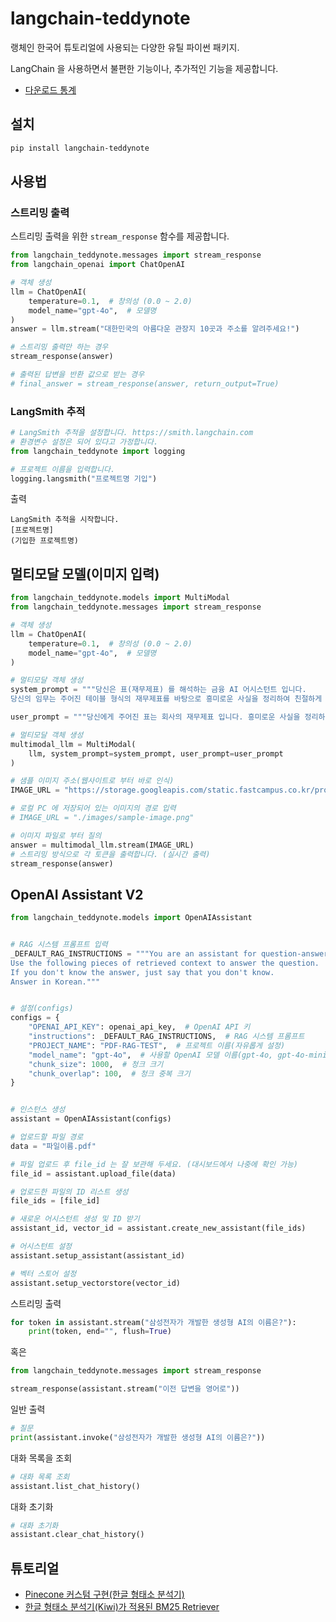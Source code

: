 # langchain-teddynote

랭체인 한국어 튜토리얼에 사용되는 다양한 유틸 파이썬 패키지.

LangChain 을 사용하면서 불편한 기능이나, 추가적인 기능을 제공합니다.

- [다운로드 통계](https://pypistats.org/packages/langchain-teddynote)

## 설치

```bash
pip install langchain-teddynote
```

## 사용법

### 스트리밍 출력

스트리밍 출력을 위한 `stream_response` 함수를 제공합니다.

```python
from langchain_teddynote.messages import stream_response
from langchain_openai import ChatOpenAI

# 객체 생성
llm = ChatOpenAI(
    temperature=0.1,  # 창의성 (0.0 ~ 2.0)
    model_name="gpt-4o",  # 모델명
)
answer = llm.stream("대한민국의 아름다운 관장지 10곳과 주소를 알려주세요!")

# 스트리밍 출력만 하는 경우
stream_response(answer)

# 출력된 답변을 반환 값으로 받는 경우
# final_answer = stream_response(answer, return_output=True)
```
### LangSmith 추적

```python
# LangSmith 추적을 설정합니다. https://smith.langchain.com
# 환경변수 설정은 되어 있다고 가정합니다.
from langchain_teddynote import logging

# 프로젝트 이름을 입력합니다.
logging.langsmith("프로젝트명 기입")
```
출력
```
LangSmith 추적을 시작합니다.
[프로젝트명]
(기입한 프로젝트명)
```
## 멀티모달 모델(이미지 입력)

```python
from langchain_teddynote.models import MultiModal
from langchain_teddynote.messages import stream_response

# 객체 생성
llm = ChatOpenAI(
    temperature=0.1,  # 창의성 (0.0 ~ 2.0)
    model_name="gpt-4o",  # 모델명
)

# 멀티모달 객체 생성
system_prompt = """당신은 표(재무제표) 를 해석하는 금융 AI 어시스턴트 입니다. 
당신의 임무는 주어진 테이블 형식의 재무제표를 바탕으로 흥미로운 사실을 정리하여 친절하게 답변하는 것입니다."""

user_prompt = """당신에게 주어진 표는 회사의 재무제표 입니다. 흥미로운 사실을 정리하여 답변하세요."""

# 멀티모달 객체 생성
multimodal_llm = MultiModal(
    llm, system_prompt=system_prompt, user_prompt=user_prompt
)

# 샘플 이미지 주소(웹사이트로 부터 바로 인식)
IMAGE_URL = "https://storage.googleapis.com/static.fastcampus.co.kr/prod/uploads/202212/080345-661/kwon-01.png"

# 로컬 PC 에 저장되어 있는 이미지의 경로 입력
# IMAGE_URL = "./images/sample-image.png"

# 이미지 파일로 부터 질의
answer = multimodal_llm.stream(IMAGE_URL)
# 스트리밍 방식으로 각 토큰을 출력합니다. (실시간 출력)
stream_response(answer)
```


## OpenAI Assistant V2 

```python
from langchain_teddynote.models import OpenAIAssistant


# RAG 시스템 프롬프트 입력
_DEFAULT_RAG_INSTRUCTIONS = """You are an assistant for question-answering tasks. 
Use the following pieces of retrieved context to answer the question. 
If you don't know the answer, just say that you don't know. 
Answer in Korean."""


# 설정(configs)
configs = {
    "OPENAI_API_KEY": openai_api_key,  # OpenAI API 키
    "instructions": _DEFAULT_RAG_INSTRUCTIONS,  # RAG 시스템 프롬프트
    "PROJECT_NAME": "PDF-RAG-TEST",  # 프로젝트 이름(자유롭게 설정)
    "model_name": "gpt-4o",  # 사용할 OpenAI 모델 이름(gpt-4o, gpt-4o-mini, ...)
    "chunk_size": 1000,  # 청크 크기
    "chunk_overlap": 100,  # 청크 중복 크기
}


# 인스턴스 생성
assistant = OpenAIAssistant(configs)

# 업로드할 파일 경로
data = "파일이름.pdf"

# 파일 업로드 후 file_id 는 잘 보관해 두세요. (대시보드에서 나중에 확인 가능)
file_id = assistant.upload_file(data)

# 업로드한 파일의 ID 리스트 생성
file_ids = [file_id]

# 새로운 어시스턴트 생성 및 ID 받기
assistant_id, vector_id = assistant.create_new_assistant(file_ids)

# 어시스턴트 설정
assistant.setup_assistant(assistant_id)

# 벡터 스토어 설정
assistant.setup_vectorstore(vector_id)
```

스트리밍 출력

```python
for token in assistant.stream("삼성전자가 개발한 생성형 AI의 이름은?"):
    print(token, end="", flush=True)
```
혹은

```python
from langchain_teddynote.messages import stream_response

stream_response(assistant.stream("이전 답변을 영어로"))
```

일반 출력

```python
# 질문
print(assistant.invoke("삼성전자가 개발한 생성형 AI의 이름은?"))
```

대화 목록을 조회

```python
# 대화 목록 조회
assistant.list_chat_history()
```

대화 초기화

```python
# 대화 초기화
assistant.clear_chat_history()
```

## 튜토리얼

- [Pinecone 커스텀 구현(한글 형태소 분석기)](https://wikidocs.net/252407)
- [한글 형태소 분석기(Kiwi)가 적용된 BM25 Retriever](https://wikidocs.net/251980)

